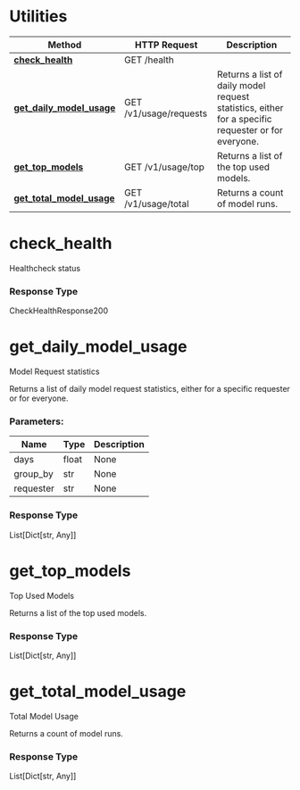 # Utilities


Method | HTTP Request | Description
------------- | ------------- | -------------
[**check_health**](#check_health) | GET /health | 
[**get_daily_model_usage**](#get_daily_model_usage) | GET /v1/usage/requests | Returns a list of daily model request statistics, either for a specific requester or for everyone.
[**get_top_models**](#get_top_models) | GET /v1/usage/top | Returns a list of the top used models.
[**get_total_model_usage**](#get_total_model_usage) | GET /v1/usage/total | Returns a count of model runs.


# **check_health**

Healthcheck status



### Response Type
CheckHealthResponse200

# **get_daily_model_usage**

Model Request statistics

 Returns a list of daily model request statistics, either for a specific requester or for everyone.


### Parameters:
Name | Type | Description
------------ | ------------- | -------------
days | float | None
group_by | str | None
requester | str | None


### Response Type
List[Dict[str, Any]]

# **get_top_models**

Top Used Models

 Returns a list of the top used models.



### Response Type
List[Dict[str, Any]]

# **get_total_model_usage**

Total Model Usage

 Returns a count of model runs.



### Response Type
List[Dict[str, Any]]


